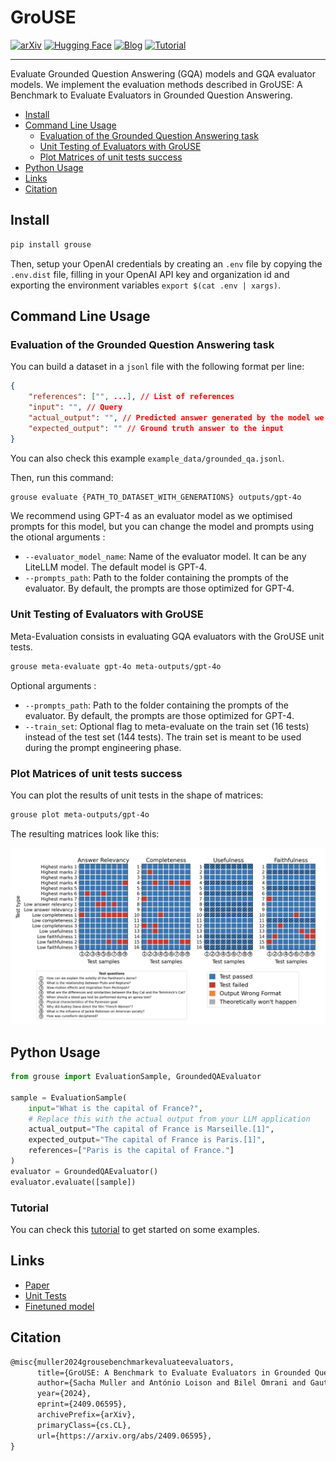 # GroUSE

[![arXiv](https://img.shields.io/badge/arXiv-2409.06595-b31b1b.svg?style=for-the-badge)]([https://arxiv.org/abs/2407.01449](https://arxiv.org/pdf/2409.06595))
[![Hugging Face](https://img.shields.io/badge/Grouse_Dataset-FFD21E?style=for-the-badge&logo=huggingface&logoColor=000)](https://huggingface.co/datasets/illuin/grouse)
[![Blog](https://img.shields.io/badge/Blog-Check%20it%20out-blue?style=for-the-badge)](https://huggingface.co/spaces/illuin/grouse)
[![Tutorial](https://img.shields.io/badge/Tutorial-Get%20started-purple?style=for-the-badge)](https://github.com/NirDiamant/RAG_Techniques/blob/main/evaluation/evaluation_grouse.ipynb)

---

Evaluate Grounded Question Answering (GQA) models and GQA evaluator models. We implement the evaluation methods described in GroUSE: A Benchmark to Evaluate Evaluators in Grounded Question Answering.

- [Install](#install)
- [Command Line Usage](#command-line-usage)
  - [Evaluation of the Grounded Question Answering task](#evaluation-of-the-grounded-question-answering-task)
  - [Unit Testing of Evaluators with GroUSE](#unit-testing-of-evaluators-with-grouse)
  - [Plot Matrices of unit tests success](#plot-matrices-of-unit-tests-success)
- [Python Usage](#python-usage)
- [Links](#links)
- [Citation](#citation)

## Install

```bash
pip install grouse
```

Then, setup your OpenAI credentials by creating an `.env` file by copying the `.env.dist` file, filling in your OpenAI API key and organization id and exporting the environment variables `export $(cat .env | xargs)`.

## Command Line Usage

### Evaluation of the Grounded Question Answering task

You can build a dataset in a `jsonl` file with the following format per line:

```json
{
    "references": ["", ...], // List of references
    "input": "", // Query
    "actual_output": "", // Predicted answer generated by the model we want to evaluate
    "expected_output": "" // Ground truth answer to the input
}
```

You can also check this example `example_data/grounded_qa.jsonl`.

Then, run this command:

```bash
grouse evaluate {PATH_TO_DATASET_WITH_GENERATIONS} outputs/gpt-4o
```

We recommend using GPT-4 as an evaluator model as we optimised prompts for this model, but you can change the model and prompts using the otional arguments : 
- `--evaluator_model_name`: Name of the evaluator model. It can be any LiteLLM model. The default model is GPT-4.
- `--prompts_path`: Path to the folder containing the prompts of the evaluator. By default, the prompts are those optimized for GPT-4.

### Unit Testing of Evaluators with GroUSE

Meta-Evaluation consists in evaluating GQA evaluators with the GroUSE unit tests.

```bash
grouse meta-evaluate gpt-4o meta-outputs/gpt-4o
```

Optional arguments : 
- `--prompts_path`: Path to the folder containing the prompts of the evaluator. By default, the prompts are those optimized for GPT-4.
- `--train_set`: Optional flag to meta-evaluate on the train set (16 tests) instead of the test set (144 tests). The train set is meant to be used during the prompt engineering phase.

### Plot Matrices of unit tests success

You can plot the results of unit tests in the shape of matrices:

```bash
grouse plot meta-outputs/gpt-4o
```

The resulting matrices look like this:

![result_matrices_plot](assets/result_matrices_plot.png)

## Python Usage

```python
from grouse import EvaluationSample, GroundedQAEvaluator

sample = EvaluationSample(
    input="What is the capital of France?",
    # Replace this with the actual output from your LLM application
    actual_output="The capital of France is Marseille.[1]",
    expected_output="The capital of France is Paris.[1]",
    references=["Paris is the capital of France."]
)
evaluator = GroundedQAEvaluator()
evaluator.evaluate([sample])
```

### Tutorial

You can check this [tutorial](https://github.com/NirDiamant/RAG_Techniques/blob/main/evaluation/evaluation_grouse.ipynb) to get started on some examples.

## Links

- [Paper](https://arxiv.org/abs/2409.06595)
- [Unit Tests](https://huggingface.co/datasets/illuin/grouse)
- [Finetuned model](https://huggingface.co/illuin/llama-3-grouse)

## Citation

```latex
@misc{muller2024grousebenchmarkevaluateevaluators,
      title={GroUSE: A Benchmark to Evaluate Evaluators in Grounded Question Answering}, 
      author={Sacha Muller and António Loison and Bilel Omrani and Gautier Viaud},
      year={2024},
      eprint={2409.06595},
      archivePrefix={arXiv},
      primaryClass={cs.CL},
      url={https://arxiv.org/abs/2409.06595}, 
}
```
